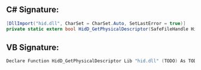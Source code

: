 
## C# Signature:
```cs
[DllImport("hid.dll", CharSet = CharSet.Auto, SetLastError = true)]
private static extern bool HidD_GetPhysicalDescriptor(SafeFileHandle HidDeviceObject, StringBuilder Buffer, uint BufferLength);
```

## VB Signature:
```cs
Declare Function HidD_GetPhysicalDescriptor Lib "hid.dll" (TODO) As TODO
```
